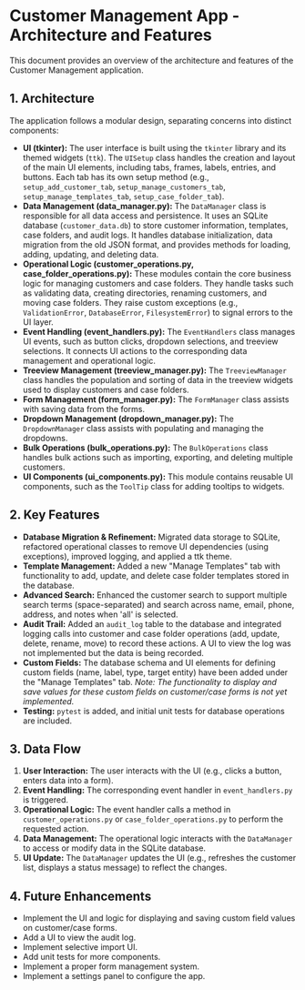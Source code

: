 # Customer Management App - Architecture and Features

This document provides an overview of the architecture and features of the Customer Management application.

## 1. Architecture

The application follows a modular design, separating concerns into distinct components:

*   **UI (tkinter):** The user interface is built using the `tkinter` library and its themed widgets (`ttk`). The `UISetup` class handles the creation and layout of the main UI elements, including tabs, frames, labels, entries, and buttons. Each tab has its own setup method (e.g., `setup_add_customer_tab`, `setup_manage_customers_tab`, `setup_manage_templates_tab`, `setup_case_folder_tab`).
*   **Data Management (data_manager.py):** The `DataManager` class is responsible for all data access and persistence. It uses an SQLite database (`customer_data.db`) to store customer information, templates, case folders, and audit logs. It handles database initialization, data migration from the old JSON format, and provides methods for loading, adding, updating, and deleting data.
*   **Operational Logic (customer_operations.py, case_folder_operations.py):** These modules contain the core business logic for managing customers and case folders. They handle tasks such as validating data, creating directories, renaming customers, and moving case folders. They raise custom exceptions (e.g., `ValidationError`, `DatabaseError`, `FilesystemError`) to signal errors to the UI layer.
*   **Event Handling (event_handlers.py):** The `EventHandlers` class manages UI events, such as button clicks, dropdown selections, and treeview selections. It connects UI actions to the corresponding data management and operational logic.
*   **Treeview Management (treeview_manager.py):** The `TreeviewManager` class handles the population and sorting of data in the treeview widgets used to display customers and case folders.
*   **Form Management (form_manager.py):** The `FormManager` class assists with saving data from the forms.
*   **Dropdown Management (dropdown_manager.py):** The `DropdownManager` class assists with populating and managing the dropdowns.
*   **Bulk Operations (bulk_operations.py):** The `BulkOperations` class handles bulk actions such as importing, exporting, and deleting multiple customers.
*   **UI Components (ui_components.py):** This module contains reusable UI components, such as the `ToolTip` class for adding tooltips to widgets.

## 2. Key Features

*   **Database Migration & Refinement:** Migrated data storage to SQLite, refactored operational classes to remove UI dependencies (using exceptions), improved logging, and applied a ttk theme.
*   **Template Management:** Added a new "Manage Templates" tab with functionality to add, update, and delete case folder templates stored in the database.
*   **Advanced Search:** Enhanced the customer search to support multiple search terms (space-separated) and search across name, email, phone, address, and notes when 'all' is selected.
*   **Audit Trail:** Added an `audit_log` table to the database and integrated logging calls into customer and case folder operations (add, update, delete, rename, move) to record these actions. A UI to view the log was not implemented but the data is being recorded.
*   **Custom Fields:** The database schema and UI elements for defining custom fields (name, label, type, target entity) have been added under the "Manage Templates" tab. *Note: The functionality to display and save values for these custom fields on customer/case forms is not yet implemented.*
*   **Testing:** `pytest` is added, and initial unit tests for database operations are included.

## 3. Data Flow

1.  **User Interaction:** The user interacts with the UI (e.g., clicks a button, enters data into a form).
2.  **Event Handling:** The corresponding event handler in `event_handlers.py` is triggered.
3.  **Operational Logic:** The event handler calls a method in `customer_operations.py` or `case_folder_operations.py` to perform the requested action.
4.  **Data Management:** The operational logic interacts with the `DataManager` to access or modify data in the SQLite database.
5.  **UI Update:** The `DataManager` updates the UI (e.g., refreshes the customer list, displays a status message) to reflect the changes.

## 4. Future Enhancements

*   Implement the UI and logic for displaying and saving custom field values on customer/case forms.
*   Add a UI to view the audit log.
*   Implement selective import UI.
*   Add unit tests for more components.
*   Implement a proper form management system.
*   Implement a settings panel to configure the app.
